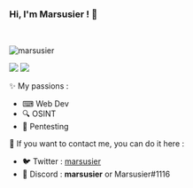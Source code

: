 ### Hi, I'm Marsusier ! 👋

<br>
<p> <img src="https://komarev.com/ghpvc/?username=marsusier&label=Profile%20views&color=green&style=flat" alt="marsusier" /> </p>

<img src="https://github-readme-stats.vercel.app/api?username=marsusier&show_icons=true&hide_border=true&rank_icon=github&theme=tokyonight" />
<img src="https://github-readme-stats.vercel.app/api/top-langs/?username=anuraghazra&layout=compact&hide_border=true&theme=tokyonight" />

✨ My passions : 
- ⌨ Web Dev
- 🔍 OSINT
- 🚪 Pentesting

📧 If you want to contact me, you can do it here :
- 🐦 Twitter : [marsusier](https://twitter.com/marsusier)
- 🌱 Discord : **marsusier** or Marsusier#1116

